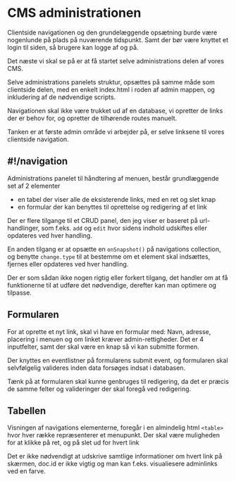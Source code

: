 # CMS administrationen

Clientside navigationen og den grundelæggende opsætning burde være nogenlunde på plads på nuværende tidspunkt. Samt der bør være knyttet et login til siden, så brugere kan logge af og på.

Det næste vi skal se på er at få startet selve administrations delen af vores CMS.

Selve administrations panelets struktur, opsættes på samme måde som clientside delen, med en enkelt index.html i roden af admin mappen, og inkludering af de nødvendige scripts.

Navigationen skal ikke være trukket ud af en database, vi opretter de links der er behov for, og opretter de tilhørende routes manuelt.

Tanken er at første admin område vi arbejder på, er selve linksene til vores clientside navigation.

## #!/navigation

Administrations panelet til håndtering af menuen, består grundlæggende set af 2 elementer

* en tabel der viser alle de eksisterende links, med en ret og slet knap
* en formular der kan benyttes til oprettelse og redigering af et link

Der er flere tilgange til et CRUD panel, den jeg viser er baseret på url-handlinger, som f.eks. `add` og `edit` hvor sidens indhold udskiftes eller opdateres ved hver handling.

En anden tilgang er at opsætte en `onSnapshot()` på navigations collection, og benytte `change.type` til at bestemme om et element skal indsættes, fjernes eller opdateres ved hver handling.

Der er som sådan ikke nogen rigtig eller forkert tilgang, det handler om at få funktionerne til at udføre det nødvendige, derefter kan man optimere og tilpasse.


## Formularen

For at oprette et nyt link, skal vi have en formular med: Navn, adresse, placering i menuen og om linket kræver admin-rettigheder.
Det er 4 inputfelter, samt der skal være en knap så vi kan submitte formen.

Der knyttes en eventlistner på formularens submit event, og formularen skal selvfølgelig valideres inden data forsøges indsat i databasen.

Tænk på at formularen skal kunne genbruges til redigering, da det er præcis de samme felter og valideringer der skal foregå ved redigering.

## Tabellen

Visningen af navigations elementerne, foregår i en almindelig html `<table>` hvor hver række repræsenterer et menupunkt. Der skal være muligheden for at klikke på ret, og på slet ud for hvert link

Det er ikke nødvendigt at udskrive samtlige informationer om hvert link på skærmen, doc.id er ikke vigtig og man kan f.eks. visualiesere adminlinks ved en farve.


